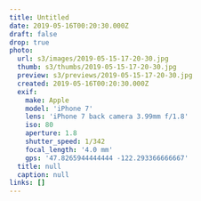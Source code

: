 ```yaml
---
title: Untitled
date: 2019-05-16T00:20:30.000Z
draft: false
drop: true
photo:
  url: s3/images/2019-05-15-17-20-30.jpg
  thumb: s3/thumbs/2019-05-15-17-20-30.jpg
  preview: s3/previews/2019-05-15-17-20-30.jpg
  created: 2019-05-16T00:20:30.000Z
  exif:
    make: Apple
    model: 'iPhone 7'
    lens: 'iPhone 7 back camera 3.99mm f/1.8'
    iso: 80
    aperture: 1.8
    shutter_speed: 1/342
    focal_length: '4.0 mm'
    gps: '47.8265944444444 -122.293366666667'
  title: null
  caption: null
links: []
---
```

